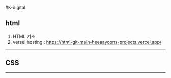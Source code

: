 #K-digital
## html
1. HTML 기초
2. versel hosting : https://html-git-main-heeaayoons-projects.vercel.app/
---
## CSS
---
##
